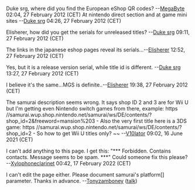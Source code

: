 Duke srg, where did you find the European eShop QR codes?
--[MegaByte](User:MegaByte "wikilink") 02:04, 27 February 2012 (CET) At
nintendo direct section and at game mini sites --[Duke
srg](User:Duke_srg "wikilink") 04:26, 27 February 2012 (CET)

Elisherer, how did you get the serials for unreleased titles? --[Duke
srg](User:Duke_srg "wikilink") 09:11, 27 February 2012 (CET)


The links in the japanese eshop pages reveal its
serials...--[Elisherer](User:Elisherer "wikilink") 12:52, 27 February
2012 (CET)


Yes, but it is a release version serial, while title id is different.
--[Duke srg](User:Duke_srg "wikilink") 13:27, 27 February 2012 (CET)


I believe it's the same...MGS is
definite..--[Elisherer](User:Elisherer "wikilink") 19:38, 27 February
2012 (CET)

The samurai description seems wrong. It says shop ID 2 and 3 are for Wii
U but I'm getting even Nintendo switch games from there, example: https
//samurai.wup.shop.nintendo.net/samurai/ws/DE/contents/?shop_id=2&freeword=mansion%203 -
Also the very first title here is a 3DS game: https
//samurai.wup.shop.nintendo.net/samurai/ws/DE/contents/?shop_id=2 - So
how to get Wii U titles only? \~~ --[V10lator](User:V10lator "wikilink")
09:02, 16 June 2021 (CET)

I can't add anything to this page. I get this: "\*\*\* Forbidden.
Contains contacts. Message seems to be spam. \*\*\*" Could someone fix
this please? --[Xylophoneclarinet](User:Xylophoneclarinet "wikilink")
00:42, 17 February 2022 (CET)

I can't edit the page either. Please document samurai's platform\[\]
parameter. Thanks in advance.
--[Tonyzamboney](User:Tonyzamboney "wikilink")
([talk](User_talk:Tonyzamboney "wikilink"))